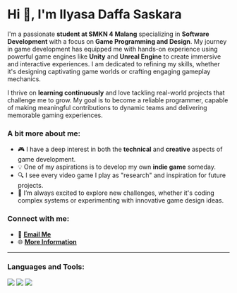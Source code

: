 # Hi 👋, I'm Ilyasa Daffa Saskara

I'm a passionate **student at SMKN 4 Malang** specializing in **Software Development** with a focus on **Game Programming and Design**. My journey in game development has equipped me with hands-on experience using powerful game engines like **Unity** and **Unreal Engine** to create immersive and interactive experiences. I am dedicated to refining my skills, whether it's designing captivating game worlds or crafting engaging gameplay mechanics.

I thrive on **learning continuously** and love tackling real-world projects that challenge me to grow. My goal is to become a reliable programmer, capable of making meaningful contributions to dynamic teams and delivering memorable gaming experiences.

### A bit more about me:
- 🎮 I have a deep interest in both the **technical** and **creative** aspects of game development.
- 💡 One of my aspirations is to develop my own **indie game** someday.
- 🔍 I see every video game I play as "research" and inspiration for future projects.
- 🚀 I’m always excited to explore new challenges, whether it's coding complex systems or experimenting with innovative game design ideas.

### Connect with me:
- 📧 **[Email Me](mailto:ilyasadaffa@example.com)**  <!-- Replace with your actual email -->
- 🌐 **[More Information](https://s.id/ilyasadaffas)**

---

### Languages and Tools:

<p>
  <img src="https://img.shields.io/badge/C%23-%23239120.svg?&style=for-the-badge&logo=c-sharp&logoColor=white"/>
  <img src="https://img.shields.io/badge/Unity-%23000000.svg?&style=for-the-badge&logo=unity&logoColor=white"/>
  <img src="https://img.shields.io/badge/Unreal%20Engine-%23313131.svg?&style=for-the-badge&logo=unreal-engine&logoColor=white"/>
  <!-- Add more tools as needed -->
</p>
